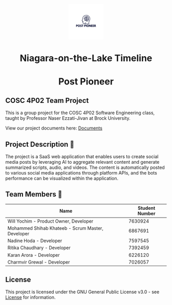 <p align="center">
  <img src="PostPioneer.png" alt="Post Pioneer" width="110">
</p>

<h1 align="center">Niagara-on-the-Lake Timeline</h1>

<h1 align="center">Post Pioneer</h1>

## COSC 4P02 Team Project
This is a group project for the COSC 4P02 Software Engineering class, taught by Professor Naser Ezzati-Jivan at Brock University.

View our project documents here: [Documents](./Documents)

## Project Description 📝  
The project is a SaaS web application that enables users to create social media posts by leveraging AI to aggregate relevant content and generate summarized scripts, audio, and videos. The content is automatically posted to various social media applications through platform APIs, and the bots performance can be visualized within the application.

## Team Members 🌟  
| Name                     | Student Number |
|--------------------------|----------------|
| Will Yochim - Product Owner, Developer  | 7630924        |
| Mohammed Shihab Khateeb - Scrum Master, Developer  | 6867691        |
| Nadine Hoda - Developer  | 7597545       |
| Ritika Chaudhary - Developer  | 7392459        |
| Karan Arora - Developer  | 6226120        |
| Charmvir Grewal - Developer  | 7026057        |

## License  
This project is licensed under the GNU General Public License v3.0 - see [License](./LICENSE) for information.
